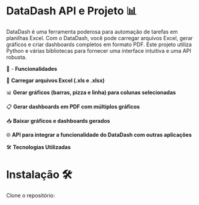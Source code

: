 # **DataDash API e Projeto** 📊 

DataDash é uma ferramenta poderosa para automação de tarefas em planilhas Excel. Com o DataDash, você pode carregar arquivos Excel, gerar gráficos e criar dashboards completos em formato PDF. Este projeto utiliza Python e várias bibliotecas para fornecer uma interface intuitiva e uma API robusta.

🎨 - **Funcionalidades**

📂  **Carregar arquivos Excel (.xls e .xlsx)**

📊  **Gerar gráficos (barras, pizza e linha) para colunas selecionadas**

📋  **Gerar dashboards em PDF com múltiplos gráficos**

📥  **Baixar gráficos e dashboards gerados**

🌐  **API para integrar a funcionalidade do DataDash com outras aplicações**

🛠️  **Tecnologias Utilizadas**

# Instalação 🛠️ 
Clone o repositório:
